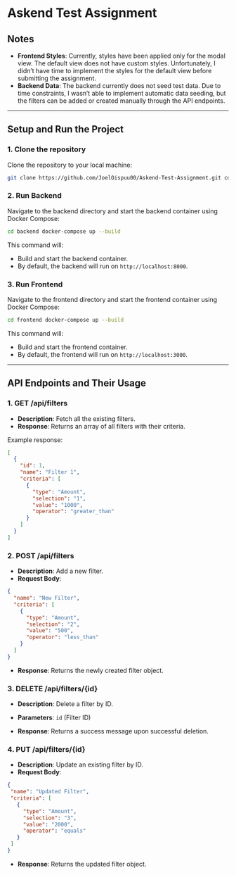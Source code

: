 # Askend Test Assignment

## Notes

- **Frontend Styles**: Currently, styles have been applied only for the modal view. The default view does not have custom styles. Unfortunately, I didn’t have time to implement the styles for the default view before submitting the assignment.
- **Backend Data**: The backend currently does not seed test data. Due to time constraints, I wasn’t able to implement automatic data seeding, but the filters can be added or created manually through the API endpoints.

---

## Setup and Run the Project

### 1. Clone the repository

Clone the repository to your local machine:

```bash
git clone https://github.com/JoelOispuu00/Askend-Test-Assignment.git cd Askend-Test-Assignment
```

### 2. Run Backend

Navigate to the backend directory and start the backend container using Docker Compose:

```bash
cd backend docker-compose up --build
```

This command will:
- Build and start the backend container.
- By default, the backend will run on `http://localhost:8000`.

### 3. Run Frontend

Navigate to the frontend directory and start the frontend container using Docker Compose:

```bash
cd frontend docker-compose up --build
```

This command will:
- Build and start the frontend container.
- By default, the frontend will run on `http://localhost:3000`.

---

## API Endpoints and Their Usage

### 1. **GET /api/filters**

- **Description**: Fetch all the existing filters.
- **Response**: Returns an array of all filters with their criteria.

Example response:
```json
[
  {
    "id": 1,
    "name": "Filter 1",
    "criteria": [
      {
        "type": "Amount",
        "selection": "1",
        "value": "1000",
        "operator": "greater_than"
      }
    ]
  }
]
```

### 2. **POST /api/filters**

- **Description**: Add a new filter.
- **Request Body**:

```json
{
  "name": "New Filter",
  "criteria": [
    {
      "type": "Amount",
      "selection": "2",
      "value": "500",
      "operator": "less_than"
    }
  ]
}
```

- **Response**: Returns the newly created filter object.

### 3. **DELETE /api/filters/{id}**

- **Description**: Delete a filter by ID.
- **Parameters**: `id` (Filter ID)

- **Response**: Returns a success message upon successful deletion.

### 4. **PUT /api/filters/{id}**

- **Description**: Update an existing filter by ID.
- **Request Body**:

 ```json
{
  "name": "Updated Filter",
  "criteria": [
    {
      "type": "Amount",
      "selection": "3",
      "value": "2000",
      "operator": "equals"
    }
  ]
}
```

- **Response**: Returns the updated filter object.
